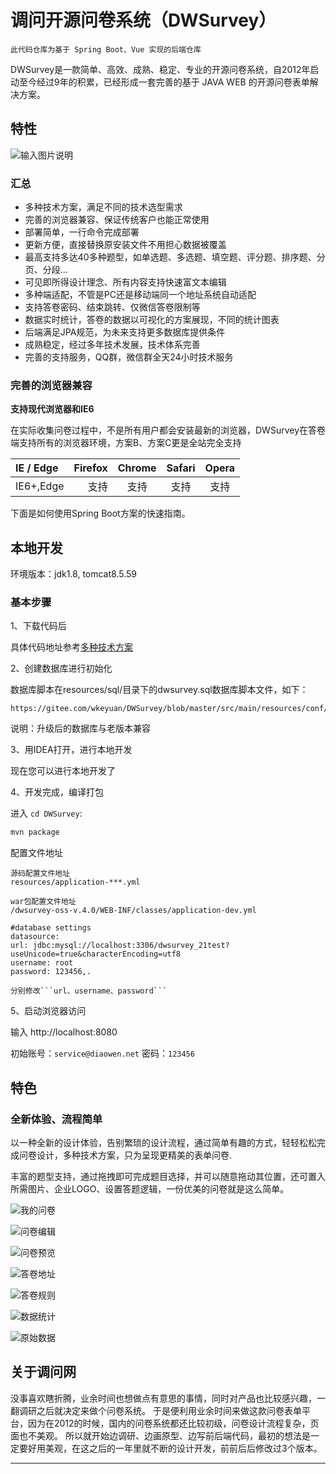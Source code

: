 # 调问开源问卷系统（DWSurvey）

    此代码仓库为基于 Spring Boot、Vue 实现的后端仓库

DWSurvey是一款简单、高效、成熟、稳定、专业的开源问卷系统，自2012年启动至今经过9年的积累，已经形成一套完善的基于 JAVA WEB 的开源问卷表单解决方案。

## 特性

![输入图片说明](https://images.gitee.com/uploads/images/2021/0416/132431_5d99a296_1401416.gif "dwsurvey-2.gif")

### 汇总

* 多种技术方案，满足不同的技术选型需求
* 完善的浏览器兼容、保证传统客户也能正常使用
* 部署简单，一行命令完成部署
* 更新方便，直接替换原安装文件不用担心数据被覆盖
* 最高支持多达40多种题型，如单选题、多选题、填空题、评分题、排序题、分页、分段...
* 可见即所得设计理念、所有内容支持快速富文本编辑
* 多种端适配，不管是PC还是移动端同一个地址系统自动适配
* 支持答卷密码、结束跳转、仅微信答卷限制等
* 数据实时统计，答卷的数据以可视化的方案展现，不同的统计图表
* 后端满足JPA规范，为未来支持更多数据库提供条件
* 成熟稳定，经过多年技术发展，技术体系完善
* 完善的支持服务，QQ群，微信群全天24小时技术服务

### 完善的浏览器兼容

**支持现代浏览器和IE6**

在实际收集问卷过程中，不是所有用户都会安装最新的浏览器，DWSurvey在答卷端支持所有的浏览器环境，方案B、方案C更是全站完全支持

| IE / Edge | Firefox | Chrome | Safari | Opera |
| :-----| ----: | :----: | :----: | :----: | 
| IE6+,Edge | 支持 | 支持 | 支持 | 支持 | 

下面是如何使用Spring Boot方案的快速指南。

## 本地开发

环境版本：jdk1.8, tomcat8.5.59

### 基本步骤

1、下载代码后

具体代码地址参考[多种技术方案](#多种技术方案)

2、创建数据库进行初始化

数据库脚本在resources/sql/目录下的dwsurvey.sql数据库脚本文件，如下：

    https://gitee.com/wkeyuan/DWSurvey/blob/master/src/main/resources/conf/sql/

说明：升级后的数据库与老版本兼容

3、用IDEA打开，进行本地开发

现在您可以进行本地开发了

4、开发完成，编译打包

进入 `cd DWSurvey`:

```bash
mvn package
```

配置文件地址

    源码配置文件地址
    resources/application-***.yml

    war包配置文件地址
    /dwsurvey-oss-v.4.0/WEB-INF/classes/application-dev.yml

	#database settings
	datasource:
    url: jdbc:mysql://localhost:3306/dwsurvey_21test?useUnicode=true&characterEncoding=utf8
    username: root
    password: 123456,.

    分别修改```url、username、password```

5、启动浏览器访问

输入 http://localhost:8080

初始账号：```service@diaowen.net``` 密码：```123456```

## 特色

### 全新体验、流程简单

以一种全新的设计体验，告别繁琐的设计流程，通过简单有趣的方式，轻轻松松完成问卷设计，多种技术方案，只为呈现更精美的表单问卷.

丰富的题型支持，通过拖拽即可完成题目选择，并可以随意拖动其位置，还可置入所需图片、企业LOGO、设置答题逻辑，一份优美的问卷就是这么简单。

![我的问卷](src/main/resources/static/img/WX20211203-092339@2x.png)

![问卷编辑](src/main/resources/static/img/WX20211203-092358@2x.png)

![问卷预览](src/main/resources/static/img/WX20211203-092406@2x.png)

![答卷地址](src/main/resources/static/img/WX20211203-092416@2x.png)

![答卷规则](src/main/resources/static/img/WX20211203-092427@2x.png)

![数据统计](src/main/resources/static/img/WX20211203-092439@2x.png)

![原始数据](src/main/resources/static/img/WX20211203-092458@2x.png)

## 关于调问网

没事喜欢瞎折腾，业余时间也想做点有意思的事情，同时对产品也比较感兴趣，一翻调研之后就决定来做个问卷系统。
于是便利用业余时间来做这款问卷表单平台，因为在2012的时候，国内的问卷系统都还比较初级，问卷设计流程复杂，页面也不美观。
所以就开始边调研、边画原型、边写前后端代码，最初的想法是一定要好用美观，在这之后的一年里就不断的设计开发，前前后后修改过3个版本。

- - -
